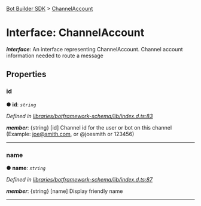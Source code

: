 [Bot Builder SDK](../README.md) > [ChannelAccount](../interfaces/botbuilder.channelaccount.md)



# Interface: ChannelAccount

*__interface__*: An interface representing ChannelAccount. Channel account information needed to route a message



## Properties
<a id="id"></a>

###  id

**●  id**:  *`string`* 

*Defined in [libraries/botframework-schema/lib/index.d.ts:83](https://github.com/Microsoft/botbuilder-js/blob/f596b7c/libraries/botframework-schema/lib/index.d.ts#L83)*


*__member__*: {string} [id] Channel id for the user or bot on this channel (Example: [joe@smith.com](mailto:joe@smith.com), or @joesmith or 123456)





___

<a id="name"></a>

###  name

**●  name**:  *`string`* 

*Defined in [libraries/botframework-schema/lib/index.d.ts:87](https://github.com/Microsoft/botbuilder-js/blob/f596b7c/libraries/botframework-schema/lib/index.d.ts#L87)*


*__member__*: {string} [name] Display friendly name





___


